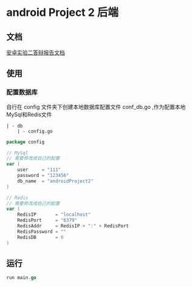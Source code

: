 # android Project 2 后端

## 文档

[安卓实验二答辩报告文档](https://cmjhgnav4v.feishu.cn/docx/TSv9dfxJpoXgU6xzi4ucUnprnbh)

## 使用
### 配置数据库
自行在 config 文件夹下创建本地数据库配置文件 conf_db.go ,作为配置本地MySql和Redis文件
```
| - db
    | - config.go
```
```go
package config

// MySql
// 需要修改成自己的配置
var (
	user     = "111"
	password = "123456"
	db_name  = "androidProject2"
)

// Redis
// 需要修改成自己的配置
var (
	RedisIP       = "localhost"
	RedisPort     = "6379"
	RedisAddr     = RedisIP + ":" + RedisPort
	RedisPassword = ""
	RedisDB       = 0
)
```


## 运行
```go
run main.go
```